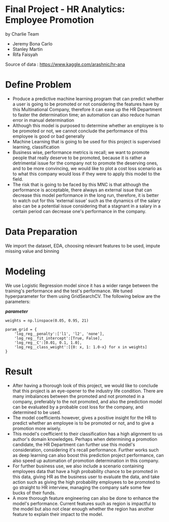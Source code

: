 # Final Project - HR Analytics: Employee Promotion
by Charlie Team
- Jeremy Bona Carlo
- Stanley Martin
- Rifa Faisyah

Source of data : https://www.kaggle.com/arashnic/hr-ana

# Define Problem
- Produce a predictive machine learning program that can predict whether a user is going to be promoted or not considering the features have by this Multinational Company, therefore it can ease up the HR Department to faster the determination time; an automation can also reduce human error in manual determination
- Although this model is purposed to determine whether an employee is to be promoted or not, we cannot conclude the performance of this employee is good or bad generally
- Machine Learning that is going to be used for this project is supervised learning, classification
- Business wise, performance metrics is recall; we want to promote people that really deserve to be promoted, because it is rather a detrimental issue for the company not to promote the deserving ones, and to be more convincing, we would like to plot a cost loss scenario as to what this company would loss if they were to apply this model to the field.
- The risk that is going to be faced by this MNC is that although the performance is acceptable, there always an external issue that can decrease this model performance in the long run, therefore, it is better to watch out for this 'external issue' such as the dynamics of the salary also can be a potential issue considering that a stagnant in a salary in a certain period can decrease one's performance in the company.

# Data Preparation
We import the dataset, EDA, choosing relevant features to be used, impute missing value and binning

# Modeling
We use Logistic Regression model since it has a wider range between the training's performance and the test's performance. We tuned hyperparameter for them using GridSearchCV. The following below are the parameters:

**_parameter_**
```
weights = np.linspace(0.05, 0.95, 21)

param_grid = {
    'log_reg__penalty':['l1', 'l2', 'none'],
    'log_reg__fit_intercept':[True, False],
    'log_reg__C':[0.01, 0.1, 1.0],
    'log_reg__class_weight':[{0: x, 1: 1.0-x} for x in weights]
}
```

# Result
- After having a thorough look of this project, we would like to conclude that this project is an eye-opener to the industry life condition. There are many imbalances between the promoted and not promoted in a company, preferably to the not promoted, and also the prediction model can be evaluated by a probable cost loss for the company, and determined to be used.
- The model coefficients however, gives a positive insight for the HR to predict whether an employee is to be promoted or not, and to give a promotion more wisely.
- This model's coefficient to their classification has a high alignment to us author's domain knowledges. Perhaps when determining a promotion candidate, the HR Department can further use this model's consideration, considering it's recall performance. Further works such as deep learning can also boost this prediction project performance, can also speed up automation of promotion determination in this company.
- For further business use, we also include a scenario containing employees data that have a high probability chance to be promoted in this data, giving HR as the business user to evaluate the data, and take action such as giving the high probability employees to be promoted to go straight to HR interview, managing the company safe some few bucks of their funds.
- A more thorough feature engineering can also be done to enhance the model's performance. Current features such as region is impactful to the model but also not clear enough whether the region has another feature to explain their impact to the model.
